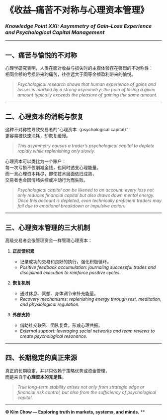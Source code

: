 # 《收益–痛苦不对称与心理资本管理》  
### *Knowledge Point XXI: Asymmetry of Gain–Loss Experience and Psychological Capital Management*

---

## 一、痛苦与愉悦的不对称  
心理学研究表明，人类在面对收益与损失时的主观体验存在强烈的不对称性：  
相同金额的亏损带来的痛苦，往往远大于同等金额盈利带来的愉悦。  

> *Psychological research shows that human experience of gains and losses is marked by a strong asymmetry: the pain of losing a given amount typically exceeds the pleasure of gaining the same amount.*

---

## 二、心理资本的消耗与恢复  
这种不对称性导致交易者的“心理资本（psychological capital）”  
更容易被快速消耗，却恢复缓慢。  

> *This asymmetry causes a trader’s psychological capital to deplete rapidly while replenishing only slowly.*

心理资本可以类比为一个账户：  
每一次亏损不仅削减金钱，也同时透支心理能量。  
而一旦心理资本耗尽，即使技术层面依旧成熟，  
交易者也会因情绪失控或冲动行为而失败。  

> *Psychological capital can be likened to an account: every loss not only reduces financial capital but also draws down mental energy. Once this account is depleted, even technically proficient traders may fail due to emotional breakdown or impulsive action.*

---

## 三、心理资本管理的三大机制  
高级交易者会像管理资金一样管理心理资本：  

1. **正反馈积累**  
   - 记录成功的交易和良好的执行，强化积极循环。  
   - *Positive feedback accumulation: journaling successful trades and disciplined execution to reinforce positive cycles.*

2. **恢复机制**  
   - 通过休息、冥想、身体调节来补充能量。  
   - *Recovery mechanisms: replenishing energy through rest, meditation, and physiological regulation.*

3. **外部支持**  
   - 借助社交联系、团队复盘，形成心理共振。  
   - *External support: leveraging social networks and team reviews to create psychological resonance.*

---

## 四、长期稳定的真正来源  
真正的长期稳定，并非只依赖于策略优势或资金管理，  
而是来自于**心理资本的充足性**。  

> *True long-term stability arises not only from strategic edge or financial risk control, but also from the sufficiency of psychological capital.*

---

**© Kim Chow — Exploring truth in markets, systems, and minds.**
**
